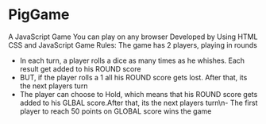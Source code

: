 # PigGame
A JavaScript Game You can play  on any browser Developed by Using HTML CSS and JavaScript
Game Rules:
The game has 2 players, playing in rounds
- In each turn, a player rolls a dice as many times as he whishes. Each result get added to his ROUND score
- BUT, if the player rolls a 1 all his ROUND score gets lost. After that, its the next players turn
- The player can choose to Hold, which means that his ROUND score gets added to his GLBAL score.After that,
its the next players turn\n- The first player to reach 50 points on GLOBAL score wins the game
